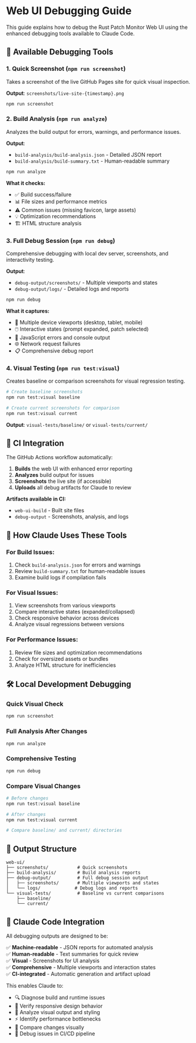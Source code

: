 # Web UI Debugging Guide

This guide explains how to debug the Rust Patch Monitor Web UI using the enhanced debugging tools available to Claude Code.

## 🔧 Available Debugging Tools

### 1. Quick Screenshot (`npm run screenshot`)
Takes a screenshot of the live GitHub Pages site for quick visual inspection.

**Output**: `screenshots/live-site-{timestamp}.png`

```bash
npm run screenshot
```

### 2. Build Analysis (`npm run analyze`)
Analyzes the build output for errors, warnings, and performance issues.

**Output**: 
- `build-analysis/build-analysis.json` - Detailed JSON report
- `build-analysis/build-summary.txt` - Human-readable summary

```bash
npm run analyze
```

**What it checks:**
- ✅ Build success/failure
- 📊 File sizes and performance metrics  
- ⚠️ Common issues (missing favicon, large assets)
- 💡 Optimization recommendations
- 🏗️ HTML structure analysis

### 3. Full Debug Session (`npm run debug`)
Comprehensive debugging with local dev server, screenshots, and interactivity testing.

**Output**: 
- `debug-output/screenshots/` - Multiple viewports and states
- `debug-output/logs/` - Detailed logs and reports

```bash
npm run debug
```

**What it captures:**
- 📱 Multiple device viewports (desktop, tablet, mobile)
- 🖱️ Interactive states (prompt expanded, patch selected)
- 🐛 JavaScript errors and console output
- 🌐 Network request failures
- 📋 Comprehensive debug report

### 4. Visual Testing (`npm run test:visual`)
Creates baseline or comparison screenshots for visual regression testing.

```bash
# Create baseline screenshots
npm run test:visual baseline

# Create current screenshots for comparison
npm run test:visual current
```

**Output**: `visual-tests/baseline/` or `visual-tests/current/`

## 🚀 CI Integration

The GitHub Actions workflow automatically:

1. **Builds** the web UI with enhanced error reporting
2. **Analyzes** build output for issues
3. **Screenshots** the live site (if accessible)
4. **Uploads** all debug artifacts for Claude to review

**Artifacts available in CI:**
- `web-ui-build` - Built site files
- `debug-output` - Screenshots, analysis, and logs

## 📖 How Claude Uses These Tools

### For Build Issues:
1. Check `build-analysis.json` for errors and warnings
2. Review `build-summary.txt` for human-readable issues
3. Examine build logs if compilation fails

### For Visual Issues:
1. View screenshots from various viewports
2. Compare interactive states (expanded/collapsed)
3. Check responsive behavior across devices
4. Analyze visual regressions between versions

### For Performance Issues:
1. Review file sizes and optimization recommendations
2. Check for oversized assets or bundles
3. Analyze HTML structure for inefficiencies

## 🛠️ Local Development Debugging

### Quick Visual Check
```bash
npm run screenshot
```

### Full Analysis After Changes
```bash
npm run analyze
```

### Comprehensive Testing
```bash
npm run debug
```

### Compare Visual Changes
```bash
# Before changes
npm run test:visual baseline

# After changes  
npm run test:visual current

# Compare baseline/ and current/ directories
```

## 📁 Output Structure

```
web-ui/
├── screenshots/           # Quick screenshots
├── build-analysis/        # Build analysis reports
├── debug-output/          # Full debug session output
│   ├── screenshots/       # Multiple viewports and states
│   └── logs/             # Debug logs and reports
└── visual-tests/          # Baseline vs current comparisons
    ├── baseline/
    └── current/
```

## 🎯 Claude Code Integration

All debugging outputs are designed to be:

✅ **Machine-readable** - JSON reports for automated analysis  
✅ **Human-readable** - Text summaries for quick review  
✅ **Visual** - Screenshots for UI analysis  
✅ **Comprehensive** - Multiple viewports and interaction states  
✅ **CI-integrated** - Automatic generation and artifact upload

This enables Claude to:
- 🔍 Diagnose build and runtime issues
- 📱 Verify responsive design behavior  
- 🎨 Analyze visual output and styling
- ⚡ Identify performance bottlenecks
- 🧪 Compare changes visually
- 🚀 Debug issues in CI/CD pipeline